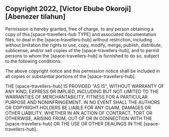## Copyright 2022, [Victor Ebube Okoroji] [Abenezer tilahun] 

Permission is hereby granted, free of charge, to any person obtaining a copy of this [space-travellers-hub TYPE] and associated documentation files, to deal in the [space-travellers-hub] without restriction, including without limitation the rights to use, copy, modify, merge, publish, distribute, sublicense, and/or sell copies of the [space-travellers-hub], and to permit persons to whom the [space-travellers-hub] is furnished to do so, subject to the following conditions:

The above copyright notice and this permission notice shall be included in all copies or substantial portions of the [space-travellers-hub].

THE [space-travellers-hub] IS PROVIDED "AS IS", WITHOUT WARRANTY OF ANY KIND, EXPRESS OR IMPLIED, INCLUDING BUT NOT LIMITED TO THE WARRANTIES OF MERCHANTABILITY, FITNESS FOR A PARTICULAR PURPOSE AND NONINFRINGEMENT. IN NO EVENT SHALL THE AUTHORS OR COPYRIGHT HOLDERS BE LIABLE FOR ANY CLAIM, DAMAGES OR OTHER LIABILITY, WHETHER IN AN ACTION OF CONTRACT, TORT OR OTHERWISE, ARISING FROM, OUT OF OR IN CONNECTION WITH THE [space-travellers-hub] OR THE USE OR OTHER DEALINGS IN THE [space-travellers-hub].